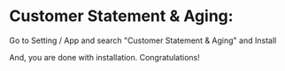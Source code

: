 Customer Statement & Aging:
=========================================================

Go to Setting / App and search "Customer Statement & Aging" and Install

And, you are done with installation. Congratulations!
